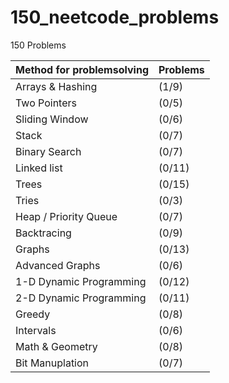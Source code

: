 # 150_neetcode_problems
150 Problems 

| Method for problemsolving | Problems |
| ------------------------- | -------- |
| Arrays & Hashing          | (1/9)    | 
| Two Pointers              | (0/5)    |
| Sliding Window            | (0/6)    |
| Stack                     | (0/7)    |
| Binary Search             | (0/7)    |
| Linked list               | (0/11)   |
| Trees                     | (0/15)   |
| Tries                     | (0/3)    |
| Heap / Priority Queue     | (0/7)    |
| Backtracing               | (0/9)    |
| Graphs                    | (0/13)   |
| Advanced Graphs           | (0/6)    |
| 1-D Dynamic Programming   | (0/12)   |
| 2-D Dynamic Programming   | (0/11)   |
| Greedy                    | (0/8)    |
| Intervals                 | (0/6)    |
| Math & Geometry           | (0/8)    |
| Bit Manuplation           | (0/7)    |
